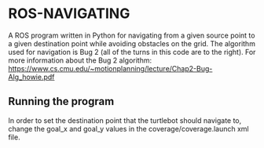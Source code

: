 # ROS-NAVIGATING
A ROS program written in Python for navigating from a given source point to a given destination point while avoiding obstacles on the grid. The algorithm used for navigation is Bug 2 (all of the turns in this code are to the right).
For more information about the Bug 2 algorithm: https://www.cs.cmu.edu/~motionplanning/lecture/Chap2-Bug-Alg_howie.pdf

## Running the program
In order to set the destination point that the turtlebot should navigate to, change the goal_x and goal_y values in the coverage/coverage.launch xml file.
